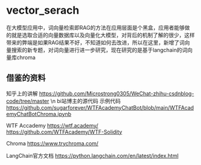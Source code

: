 # vector_serach
在大模型应用中，词向量检索即RAG的方法在应用层面是个黑盒，应用者能够做的就是选取合适的向量数据库以及向量化大模型，对背后的机制了解的很少，这样带来的弊端是如果RAG结果不好，不知道如何去改进，所以在这里，新增了词向量搜索的新专题，对词向量进行进一步研究，现在研究的是基于langchain的词向量库chroma
## 借鉴的资料

知乎上的讲解
https://github.com/Microstrong0305/WeChat-zhihu-csdnblog-code/tree/master \n
bi站博主的源代码
示例代码
https://github.com/sugarforever/WTFAcademyChatBot/blob/main/WTFAcademyChatBotChroma.ipynb

WTF Accademy
https://wtf.academy/
https://github.com/WTFAcademy/WTF-Solidity

Chroma
https://www.trychroma.com/

LangChain官方文档
https://python.langchain.com/en/latest/index.html
